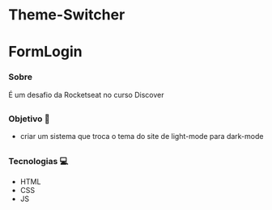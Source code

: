 # Theme-Switcher

# FormLogin

### Sobre
É um desafio da Rocketseat no curso Discover
##

### Objetivo 🎯
- criar um sistema que troca o tema do site de light-mode para dark-mode  
##

### Tecnologias 💻
- HTML
- CSS
- JS
